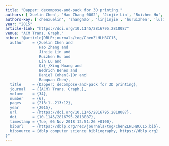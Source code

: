 ```yaml
---
title: "Dapper: decompose-and-pack for 3D printing."
authors: ['Xuelin Chen', 'Hao Zhang 0002', 'Jinjie Lin', 'Ruizhen Hu', 'Lin Lu', 'Qi-Xing Huang', 'Bedrich Benes', 'Daniel Cohen-Or', 'Baoquan Chen']
authors-key: ['chenxuelin', 'zhanghao', 'linjinjie', 'huruizhen', 'lulin', 'huangqixing', 'benesbedrich', 'cohenordaniel', 'chenbaoquan']
year: "2015"
article-link: "https://doi.org/10.1145/2816795.2818087"
venue: "ACM Trans. Graph."
bibex: "@article{DBLP:journals/tog/ChenZLHLHBCC15,
  author    = {Xuelin Chen and
               Hao Zhang and
               Jinjie Lin and
               Ruizhen Hu and
               Lin Lu and
               Qi{-}Xing Huang and
               Bedrich Benes and
               Daniel Cohen{-}Or and
               Baoquan Chen},
  title     = {Dapper: decompose-and-pack for 3D printing},
  journal   = {{ACM} Trans. Graph.},
  volume    = {34},
  number    = {6},
  pages     = {213:1--213:12},
  year      = {2015},
  url       = {https://doi.org/10.1145/2816795.2818087},
  doi       = {10.1145/2816795.2818087},
  timestamp = {Tue, 06 Nov 2018 12:51:26 +0100},
  biburl    = {https://dblp.org/rec/journals/tog/ChenZLHLHBCC15.bib},
  bibsource = {dblp computer science bibliography, https://dblp.org}
}"
---
```

